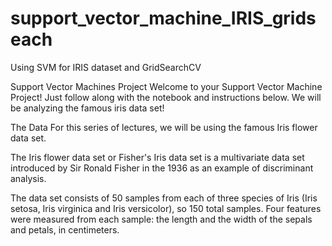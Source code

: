 # support_vector_machine_IRIS_gridseach
Using SVM for IRIS dataset and GridSearchCV

Support Vector Machines Project
Welcome to your Support Vector Machine Project! Just follow along with the notebook and instructions below. We will be analyzing the famous iris data set!

The Data For this series of lectures, we will be using the famous Iris flower data set.

The Iris flower data set or Fisher's Iris data set is a multivariate data set introduced by Sir Ronald Fisher in the 1936 as an example of discriminant analysis.

The data set consists of 50 samples from each of three species of Iris (Iris setosa, Iris virginica and Iris versicolor), so 150 total samples. Four features were measured from each sample: the length and the width of the sepals and petals, in centimeters.
